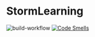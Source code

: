 # StormLearning

![build-workflow](https://github.com/ludovico99/StormLearning/actions/workflows/maven.yml/badge.svg)
[![Code Smells](https://sonarcloud.io/api/project_badges/measure?project=ludovico99_StormLearning&metric=code_smells)](https://sonarcloud.io/project/overview?id=ludovico99_StormLearning)